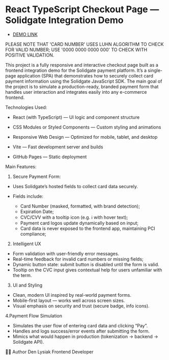 # React TypeScript Checkout Page — Solidgate Integration Demo

- [DEMO LINK](https://denlysiak.github.io/checkout-page-Solidgate/)

PLEASE NOTE THAT 'CARD NUMBER' USES LUHN ALGORITHM TO CHECK FOR VALID NUMBER; USE '0000 0000 0000 000' TO CHECK WITH POSITIVE VALIDATION.

This project is a fully responsive and interactive checkout page built as a frontend integration demo for the Solidgate payment platform. It’s a single-page application (SPA) that demonstrates how to securely collect card payment information using the Solidgate JavaScript SDK. The main goal of the project is to simulate a production-ready, branded payment form that handles user interaction and integrates easily into any e-commerce frontend.

Technologies Used:
- React (with TypeScript) — UI logic and component structure

- CSS Modules or Styled Components — Custom styling and animations

- Responsive Web Design — Optimized for mobile, tablet, and desktop

- Vite — Fast development server and builds

- GitHub Pages — Static deployment

Main Features:
1. Secure Payment Form:
  - Uses Solidgate’s hosted fields to collect card data securely.

  - Fields include:
    - Card Number (masked, formatted, with brand detection);
    - Expiration Date;
    - CVC/CVV with a tooltip icon (e.g. ℹ️ with hover text);
    - Payment card logos update dynamically based on input;
    - Card data is never exposed to the frontend app, maintaining PCI compliance;
  
2. Intelligent UX
 - Form validation with user-friendly error messages.
 - Real-time feedback for invalid card numbers or missing fields;
 - Dynamic button state: submit button is disabled until the form is valid.
 - Tooltip on the CVC input gives contextual help for users unfamiliar with the term.

3. UI and Styling
 - Clean, modern UI inspired by real-world payment forms.
 - Mobile-first layout — works well across screen sizes.
 - Visual emphasis on security and trust (secure badge, info icons).

4.Payment Flow Simulation
 - Simulates the user flow of entering card data and clicking “Pay”.
 - Handles and logs success/error events after submitting the form.
 - Mimics what would happen in production (tokenization → backend → Solidgate API).

🧑‍💻 Author
Den Lysiak
Frontend Developer


